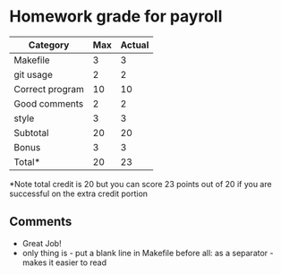 # Homework grade for payroll

Category | Max | Actual |
---| ---|---
Makefile | 3 |3
git usage| 2|2
Correct program| 10|10
Good comments| 2 |2
style| 3|3
Subtotal| 20|20
Bonus|3|3
Total*|20|23

*Note total credit is 20 but you can score 23 points out of 20 if you are successful on
the extra credit portion

## Comments

* Great Job!
* only thing is - put a blank line in Makefile before all: as a separator - makes it easier to read
